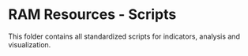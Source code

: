 # RAM Resources - Scripts
This folder contains all standardized scripts for indicators, analysis and visualization.
